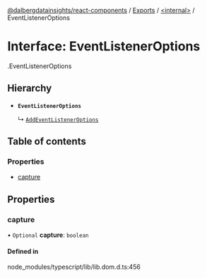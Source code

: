 [@dalbergdatainsights/react-components](../README.md) / [Exports](../modules.md) / [<internal\>](../modules/internal_.md) / EventListenerOptions

# Interface: EventListenerOptions

[<internal>](../modules/internal_.md).EventListenerOptions

## Hierarchy

- **`EventListenerOptions`**

  ↳ [`AddEventListenerOptions`](internal_.AddEventListenerOptions.md)

## Table of contents

### Properties

- [capture](internal_.EventListenerOptions.md#capture)

## Properties

### capture

• `Optional` **capture**: `boolean`

#### Defined in

node_modules/typescript/lib/lib.dom.d.ts:456
